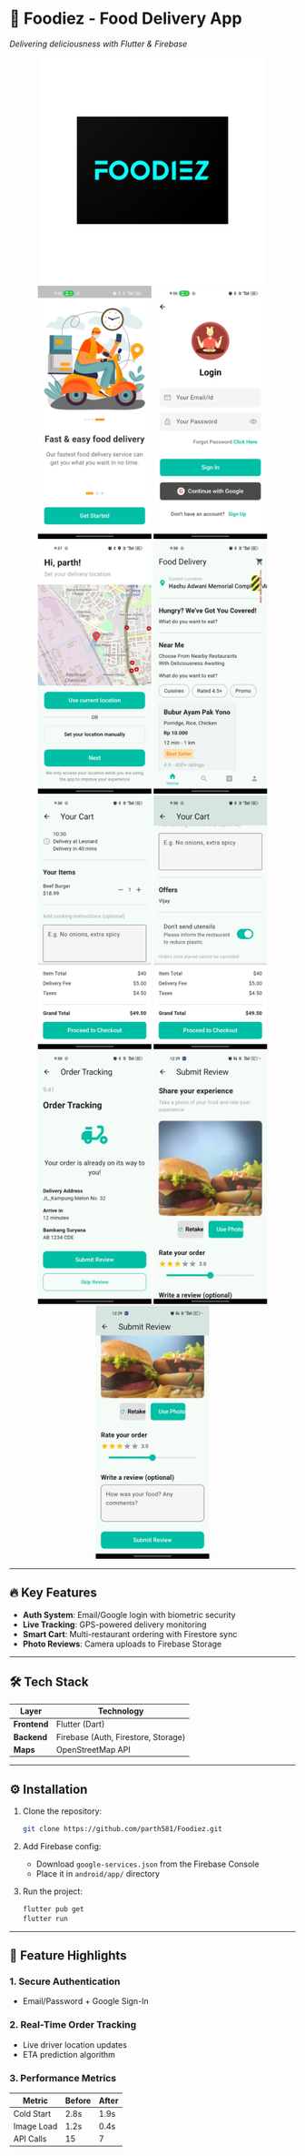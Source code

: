 # 🍕 Foodiez - Food Delivery App  
*Delivering deliciousness with Flutter & Firebase*

<div align="center">
  <img src="https://github.com/parth581/Foodiez/blob/main/assets/images/ic_launcher_adaptive_fore.png" width="400" height="400 alt="Foodiez Banner"/>
  <img src="https://github.com/parth581/Foodiez/blob/main/assets/images/Screenshot_2025-04-07-09-35-03-93_255032073ea671d54b588bf3466f5b80.jpg" width="200" alt="Login Screen"/>
  <img src="https://github.com/parth581/Foodiez/blob/main/assets/images/Screenshot_2025-04-07-09-35-09-22_255032073ea671d54b588bf3466f5b80.jpg" width="200" alt="Restaurant List"/>
  <img src="https://github.com/parth581/Foodiez/blob/main/assets/images/Screenshot_2025-04-07-09-37-50-64_255032073ea671d54b588bf3466f5b80.jpg" width="200" alt="Order Tracking"/>
  <img src="https://github.com/parth581/Foodiez/blob/main/assets/images/Screenshot_2025-04-07-09-38-22-71_255032073ea671d54b588bf3466f5b80.jpg" width="200" alt="Review System"/>
  <img src="https://github.com/parth581/Foodiez/blob/main/assets/images/Screenshot_2025-04-07-09-38-36-53_255032073ea671d54b588bf3466f5b80.jpg" width="200" alt="Review System"/>
  <img src="https://github.com/parth581/Foodiez/blob/main/assets/images/Screenshot_2025-04-07-09-38-41-93_255032073ea671d54b588bf3466f5b80.jpg" width="200" alt="Review System"/>
  <img src="https://github.com/parth581/Foodiez/blob/main/assets/images/Screenshot_2025-04-07-09-38-56-31_255032073ea671d54b588bf3466f5b80.jpg" width="200" alt="Review System"/>
  <img src="https://github.com/parth581/Foodiez/blob/main/assets/images/Screenshot_2025-05-30-12-29-05-94_255032073ea671d54b588bf3466f5b80.jpg" width="200" alt="Review System"/>
  <img src="https://github.com/parth581/Foodiez/blob/main/assets/images/Screenshot_2025-05-30-12-29-19-68_255032073ea671d54b588bf3466f5b80.jpg" width="200" alt="Review System"/>
</div>

---

## 🔥 Key Features

- **Auth System**: Email/Google login with biometric security  
- **Live Tracking**: GPS-powered delivery monitoring  
- **Smart Cart**: Multi-restaurant ordering with Firestore sync  
- **Photo Reviews**: Camera uploads to Firebase Storage  

---

## 🛠 Tech Stack

| Layer            | Technology                      |
|------------------|---------------------------------|
| **Frontend**      | Flutter (Dart)                  |
| **Backend**       | Firebase (Auth, Firestore, Storage) |
| **Maps**          | OpenStreetMap API               |


---

## ⚙️ Installation

1. Clone the repository:
    ```bash
    git clone https://github.com/parth581/Foodiez.git
    ```

2. Add Firebase config:
    - Download `google-services.json` from the Firebase Console  
    - Place it in `android/app/` directory

3. Run the project:
    ```bash
    flutter pub get
    flutter run
    ```

---

## 📸 Feature Highlights

### 1. Secure Authentication  
- Email/Password + Google Sign-In  

### 2. Real-Time Order Tracking  
- Live driver location updates  
- ETA prediction algorithm  

### 3. Performance Metrics

| Metric        | Before | After |
|---------------|--------|-------|
| Cold Start    | 2.8s   | 1.9s  |
| Image Load    | 1.2s   | 0.4s  |
| API Calls     | 15     | 7     |



